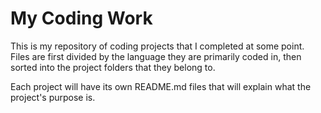 # My Coding Work

This is my repository of coding projects that I completed at some point. Files are first divided by the language they are primarily coded in, then sorted into the project folders that they belong to. 

Each project will have its own README.md files that will explain what the project's purpose is.
